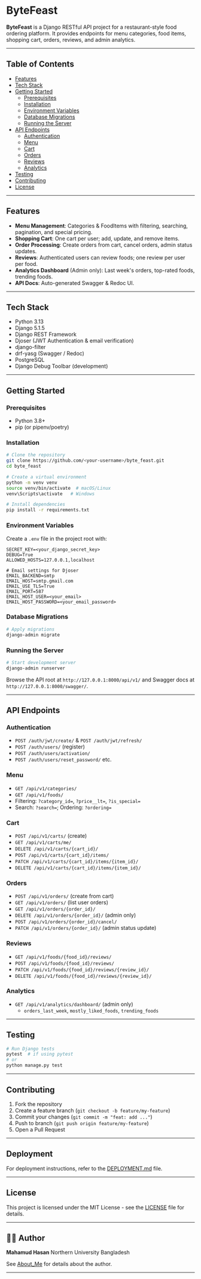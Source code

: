 # ByteFeast

**ByteFeast** is a Django RESTful API project for a restaurant-style food ordering platform. It provides endpoints for menu categories, food items, shopping cart, orders, reviews, and admin analytics.

---

## Table of Contents

- [Features](#features)
- [Tech Stack](#tech-stack)
- [Getting Started](#getting-started)
  - [Prerequisites](#prerequisites)
  - [Installation](#installation)
  - [Environment Variables](#environment-variables)
  - [Database Migrations](#database-migrations)
  - [Running the Server](#running-the-server)
- [API Endpoints](#api-endpoints)
  - [Authentication](#authentication)
  - [Menu](#menu)
  - [Cart](#cart)
  - [Orders](#orders)
  - [Reviews](#reviews)
  - [Analytics](#analytics)
- [Testing](#testing)
- [Contributing](#contributing)
- [License](#license)

---

## Features

- **Menu Management**: Categories & FoodItems with filtering, searching, pagination, and special pricing.
- **Shopping Cart**: One cart per user; add, update, and remove items.
- **Order Processing**: Create orders from cart, cancel orders, admin status updates.
- **Reviews**: Authenticated users can review foods; one review per user per food.
- **Analytics Dashboard** (Admin only): Last week's orders, top-rated foods, trending foods.
- **API Docs**: Auto-generated Swagger & Redoc UI.

---

## Tech Stack

- Python 3.13
- Django 5.1.5
- Django REST Framework
- Djoser (JWT Authentication & email verification)
- django-filter
- drf-yasg (Swagger / Redoc)
- PostgreSQL
- Django Debug Toolbar (development)

---

## Getting Started

### Prerequisites

- Python 3.8+
- pip (or pipenv/poetry)

### Installation

```bash
# Clone the repository
git clone https://github.com/<your-username>/byte_feast.git
cd byte_feast

# Create a virtual environment
python -m venv venv
source venv/bin/activate  # macOS/Linux
venv\Scripts\activate   # Windows

# Install dependencies
pip install -r requirements.txt
```

### Environment Variables

Create a `.env` file in the project root with:

```env
SECRET_KEY=<your_django_secret_key>
DEBUG=True
ALLOWED_HOSTS=127.0.0.1,localhost

# Email settings for Djoser
EMAIL_BACKEND=smtp
EMAIL_HOST=smtp.gmail.com
EMAIL_USE_TLS=True
EMAIL_PORT=587
EMAIL_HOST_USER=<your_email>
EMAIL_HOST_PASSWORD=<your_email_password>
```

### Database Migrations

```bash
# Apply migrations
django-admin migrate
```

### Running the Server

```bash
# Start development server
django-admin runserver
```

Browse the API root at `http://127.0.0.1:8000/api/v1/` and Swagger docs at `http://127.0.0.1:8000/swagger/`.

---

## API Endpoints

### Authentication

- `POST /auth/jwt/create/` & `POST /auth/jwt/refresh/`
- `POST /auth/users/` (register)
- `POST /auth/users/activation/`
- `POST /auth/users/reset_password/` etc.

### Menu

- `GET /api/v1/categories/`
- `GET /api/v1/foods/`
- Filtering: `?category_id=`, `?price__lt=`, `?is_special=`
- Search: `?search=`; Ordering: `?ordering=`

### Cart

- `POST /api/v1/carts/` (create)
- `GET /api/v1/carts/me/`
- `DELETE /api/v1/carts/{cart_id}/`
- `POST /api/v1/carts/{cart_id}/items/`
- `PATCH /api/v1/carts/{cart_id}/items/{item_id}/`
- `DELETE /api/v1/carts/{cart_id}/items/{item_id}/`

### Orders

- `POST /api/v1/orders/` (create from cart)
- `GET /api/v1/orders/` (list user orders)
- `GET /api/v1/orders/{order_id}/`
- `DELETE /api/v1/orders/{order_id}/` (admin only)
- `POST /api/v1/orders/{order_id}/cancel/`
- `PATCH /api/v1/orders/{order_id}/` (admin status update)

### Reviews

- `GET /api/v1/foods/{food_id}/reviews/`
- `POST /api/v1/foods/{food_id}/reviews/`
- `PATCH /api/v1/foods/{food_id}/reviews/{review_id}/`
- `DELETE /api/v1/foods/{food_id}/reviews/{review_id}/`

### Analytics

- `GET /api/v1/analytics/dashboard/` (admin only)
  - `orders_last_week`, `mostly_liked_foods`, `trending_foods`

---

## Testing

```bash
# Run Django tests
pytest  # if using pytest
# or
python manage.py test
```

---

## Contributing

1. Fork the repository
2. Create a feature branch (`git checkout -b feature/my-feature`)
3. Commit your changes (`git commit -m "feat: add ..."`)
4. Push to branch (`git push origin feature/my-feature`)
5. Open a Pull Request

---

## Deployment

For deployment instructions, refer to the [DEPLOYMENT.md](DEPLOYMENT.md) file.

---

## License

This project is licensed under the MIT License - see the [LICENSE](LICENSE) file for details.

---

## 👨‍💻 Author

**Mahamud Hasan**
Northern University Bangladesh

See [About_Me](About_Author.md) for details about the author.

---
